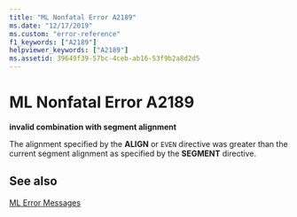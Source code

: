 ```yaml
---
title: "ML Nonfatal Error A2189"
ms.date: "12/17/2019"
ms.custom: "error-reference"
f1_keywords: ["A2189"]
helpviewer_keywords: ["A2189"]
ms.assetid: 39649f39-57bc-4ceb-ab16-53f9b2a8d2d5
---
```

# ML Nonfatal Error A2189

**invalid combination with segment alignment**

The alignment specified by the **ALIGN** or `EVEN` directive was greater than the current segment alignment as specified by the **SEGMENT** directive.

## See also

[ML Error Messages](../../assembler/masm/ml-error-messages.md)<br/>
